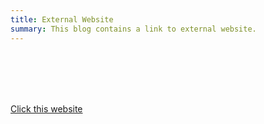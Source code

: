 ```yaml
---
title: External Website
summary: This blog contains a link to external website.
---
```


<br />
<br />
<br />
<br />

[Click this website](https://www.google.com)



